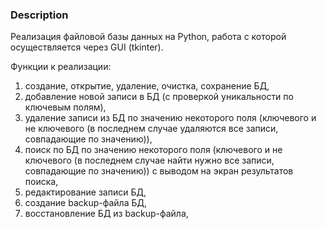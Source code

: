### Description
Реализация файловой базы данных на Python, работа с которой осуществляется через GUI (tkinter). 

Функции к реализации:
1. создание, открытие, удаление, очистка, сохранение БД,
2. добавление новой записи в БД (с проверкой уникальности по ключевым полям),
3. удаление записи из БД по значению некоторого поля (ключевого и не ключевого (в последнем случае удаляются все записи, совпадающие по значению)),
4. поиск по БД по значению некоторого поля (ключевого и не ключевого (в последнем случае найти нужно все записи, совпадающие по значению)) с выводом на экран результатов поиска,
5. редактирование записи БД,
6. создание backup-файла БД,
7. восстановление БД из backup-файла,
